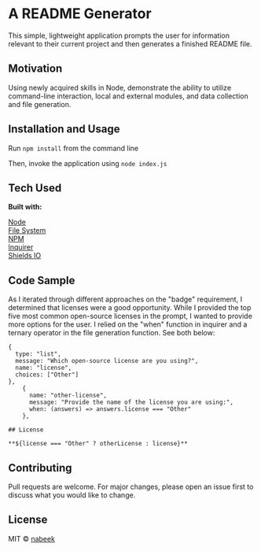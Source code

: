 # A README Generator

This simple, lightweight application prompts the user for information relevant to their current project and then generates a finished README file.

## Motivation

Using newly acquired skills in Node, demonstrate the ability to utilize command-line interaction, local and external modules, and data collection and file generation.

## Installation and Usage

Run ```npm install``` from the command line

Then, invoke the application using ```node index.js```

## Tech Used

**Built with:**

[Node](https://nodejs.org/en/)\
[File System](https://nodejs.org/api/fs.html)\
[NPM](https://www.npmjs.com/)\
[Inquirer](https://www.npmjs.com/package/inquirer)\
[Shields IO](https://shields.io/)

## Code Sample

As I iterated through different approaches on the "badge" requirement, I determined that licenses were a good opportunity. While I provided the top five most common open-source licenses in the prompt, I wanted to provide more options for the user. I relied on the "when" function in inquirer and a ternary operator in the file generation function. See both below:

```
{
  type: "list",
  message: "Which open-source license are you using?",
  name: "license",
  choices: ["Other"]
},
    {
      name: "other-license",
      message: "Provide the name of the license you are using:",
      when: (answers) => answers.license === "Other"
    },
```

```
## License

**${license === "Other" ? otherLicense : license}**
```

## Contributing

Pull requests are welcome. For major changes, please open an issue first to discuss what you would like to change.

## License

MIT © [nabeek](https://github.com/nabeek)